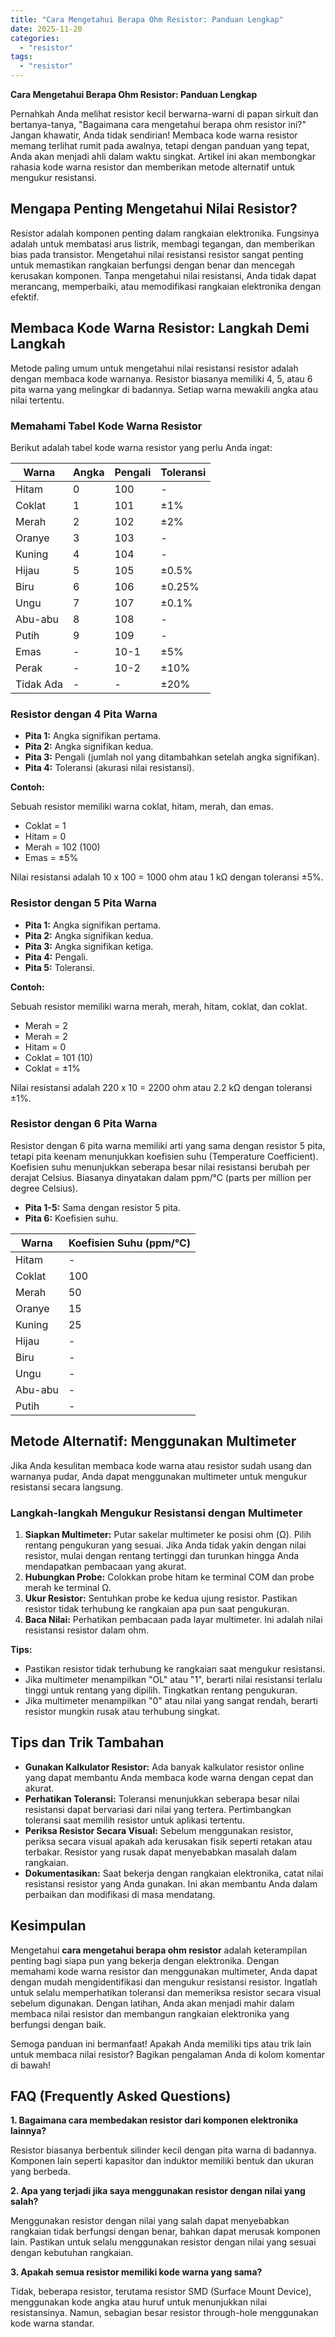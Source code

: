 ```yaml
---
title: "Cara Mengetahui Berapa Ohm Resistor: Panduan Lengkap"
date: 2025-11-20
categories: 
  - "resistor"
tags: 
  - "resistor"
---
```


**Cara Mengetahui Berapa Ohm Resistor: Panduan Lengkap**

Pernahkah Anda melihat resistor kecil berwarna-warni di papan sirkuit dan bertanya-tanya, "Bagaimana cara mengetahui berapa ohm resistor ini?" Jangan khawatir, Anda tidak sendirian! Membaca kode warna resistor memang terlihat rumit pada awalnya, tetapi dengan panduan yang tepat, Anda akan menjadi ahli dalam waktu singkat. Artikel ini akan membongkar rahasia kode warna resistor dan memberikan metode alternatif untuk mengukur resistansi.

## Mengapa Penting Mengetahui Nilai Resistor?

Resistor adalah komponen penting dalam rangkaian elektronika. Fungsinya adalah untuk membatasi arus listrik, membagi tegangan, dan memberikan bias pada transistor. Mengetahui nilai resistansi resistor sangat penting untuk memastikan rangkaian berfungsi dengan benar dan mencegah kerusakan komponen. Tanpa mengetahui nilai resistansi, Anda tidak dapat merancang, memperbaiki, atau memodifikasi rangkaian elektronika dengan efektif.

## Membaca Kode Warna Resistor: Langkah Demi Langkah

Metode paling umum untuk mengetahui nilai resistansi resistor adalah dengan membaca kode warnanya. Resistor biasanya memiliki 4, 5, atau 6 pita warna yang melingkar di badannya. Setiap warna mewakili angka atau nilai tertentu.

### Memahami Tabel Kode Warna Resistor

Berikut adalah tabel kode warna resistor yang perlu Anda ingat:

| Warna | Angka | Pengali | Toleransi |
| --- | --- | --- | --- |
| Hitam | 0 | 100 | \- |
| Coklat | 1 | 101 | ±1% |
| Merah | 2 | 102 | ±2% |
| Oranye | 3 | 103 | \- |
| Kuning | 4 | 104 | \- |
| Hijau | 5 | 105 | ±0.5% |
| Biru | 6 | 106 | ±0.25% |
| Ungu | 7 | 107 | ±0.1% |
| Abu-abu | 8 | 108 | \- |
| Putih | 9 | 109 | \- |
| Emas | \- | 10\-1 | ±5% |
| Perak | \- | 10\-2 | ±10% |
| Tidak Ada | \- | \- | ±20% |

### Resistor dengan 4 Pita Warna

- **Pita 1:** Angka signifikan pertama.
- **Pita 2:** Angka signifikan kedua.
- **Pita 3:** Pengali (jumlah nol yang ditambahkan setelah angka signifikan).
- **Pita 4:** Toleransi (akurasi nilai resistansi).

**Contoh:**

Sebuah resistor memiliki warna coklat, hitam, merah, dan emas.

- Coklat = 1
- Hitam = 0
- Merah = 102 (100)
- Emas = ±5%

Nilai resistansi adalah 10 x 100 = 1000 ohm atau 1 kΩ dengan toleransi ±5%.

### Resistor dengan 5 Pita Warna

- **Pita 1:** Angka signifikan pertama.
- **Pita 2:** Angka signifikan kedua.
- **Pita 3:** Angka signifikan ketiga.
- **Pita 4:** Pengali.
- **Pita 5:** Toleransi.

**Contoh:**

Sebuah resistor memiliki warna merah, merah, hitam, coklat, dan coklat.

- Merah = 2
- Merah = 2
- Hitam = 0
- Coklat = 101 (10)
- Coklat = ±1%

Nilai resistansi adalah 220 x 10 = 2200 ohm atau 2.2 kΩ dengan toleransi ±1%.

### Resistor dengan 6 Pita Warna

Resistor dengan 6 pita warna memiliki arti yang sama dengan resistor 5 pita, tetapi pita keenam menunjukkan koefisien suhu (Temperature Coefficient). Koefisien suhu menunjukkan seberapa besar nilai resistansi berubah per derajat Celsius. Biasanya dinyatakan dalam ppm/°C (parts per million per degree Celsius).

- **Pita 1-5:** Sama dengan resistor 5 pita.
- **Pita 6:** Koefisien suhu.

| Warna | Koefisien Suhu (ppm/°C) |
| --- | --- |
| Hitam | \- |
| Coklat | 100 |
| Merah | 50 |
| Oranye | 15 |
| Kuning | 25 |
| Hijau | \- |
| Biru | \- |
| Ungu | \- |
| Abu-abu | \- |
| Putih | \- |

## Metode Alternatif: Menggunakan Multimeter

Jika Anda kesulitan membaca kode warna atau resistor sudah usang dan warnanya pudar, Anda dapat menggunakan multimeter untuk mengukur resistansi secara langsung.

### Langkah-langkah Mengukur Resistansi dengan Multimeter

1. **Siapkan Multimeter:** Putar sakelar multimeter ke posisi ohm (Ω). Pilih rentang pengukuran yang sesuai. Jika Anda tidak yakin dengan nilai resistor, mulai dengan rentang tertinggi dan turunkan hingga Anda mendapatkan pembacaan yang akurat.
2. **Hubungkan Probe:** Colokkan probe hitam ke terminal COM dan probe merah ke terminal Ω.
3. **Ukur Resistor:** Sentuhkan probe ke kedua ujung resistor. Pastikan resistor tidak terhubung ke rangkaian apa pun saat pengukuran.
4. **Baca Nilai:** Perhatikan pembacaan pada layar multimeter. Ini adalah nilai resistansi resistor dalam ohm.

**Tips:**

- Pastikan resistor tidak terhubung ke rangkaian saat mengukur resistansi.
- Jika multimeter menampilkan "OL" atau "1", berarti nilai resistansi terlalu tinggi untuk rentang yang dipilih. Tingkatkan rentang pengukuran.
- Jika multimeter menampilkan "0" atau nilai yang sangat rendah, berarti resistor mungkin rusak atau terhubung singkat.

## Tips dan Trik Tambahan

- **Gunakan Kalkulator Resistor:** Ada banyak kalkulator resistor online yang dapat membantu Anda membaca kode warna dengan cepat dan akurat.
- **Perhatikan Toleransi:** Toleransi menunjukkan seberapa besar nilai resistansi dapat bervariasi dari nilai yang tertera. Pertimbangkan toleransi saat memilih resistor untuk aplikasi tertentu.
- **Periksa Resistor Secara Visual:** Sebelum menggunakan resistor, periksa secara visual apakah ada kerusakan fisik seperti retakan atau terbakar. Resistor yang rusak dapat menyebabkan masalah dalam rangkaian.
- **Dokumentasikan:** Saat bekerja dengan rangkaian elektronika, catat nilai resistansi resistor yang Anda gunakan. Ini akan membantu Anda dalam perbaikan dan modifikasi di masa mendatang.

## Kesimpulan

Mengetahui **cara mengetahui berapa ohm resistor** adalah keterampilan penting bagi siapa pun yang bekerja dengan elektronika. Dengan memahami kode warna resistor dan menggunakan multimeter, Anda dapat dengan mudah mengidentifikasi dan mengukur resistansi resistor. Ingatlah untuk selalu memperhatikan toleransi dan memeriksa resistor secara visual sebelum digunakan. Dengan latihan, Anda akan menjadi mahir dalam membaca nilai resistor dan membangun rangkaian elektronika yang berfungsi dengan baik.

Semoga panduan ini bermanfaat! Apakah Anda memiliki tips atau trik lain untuk membaca nilai resistor? Bagikan pengalaman Anda di kolom komentar di bawah!

## FAQ (Frequently Asked Questions)

**1\. Bagaimana cara membedakan resistor dari komponen elektronika lainnya?**

Resistor biasanya berbentuk silinder kecil dengan pita warna di badannya. Komponen lain seperti kapasitor dan induktor memiliki bentuk dan ukuran yang berbeda.

**2\. Apa yang terjadi jika saya menggunakan resistor dengan nilai yang salah?**

Menggunakan resistor dengan nilai yang salah dapat menyebabkan rangkaian tidak berfungsi dengan benar, bahkan dapat merusak komponen lain. Pastikan untuk selalu menggunakan resistor dengan nilai yang sesuai dengan kebutuhan rangkaian.

**3\. Apakah semua resistor memiliki kode warna yang sama?**

Tidak, beberapa resistor, terutama resistor SMD (Surface Mount Device), menggunakan kode angka atau huruf untuk menunjukkan nilai resistansinya. Namun, sebagian besar resistor through-hole menggunakan kode warna standar.
